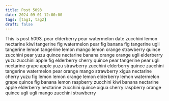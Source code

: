 ```yaml
---
title: Post 5093
date: 2024-09-01 12:00:00
tags: [tag1, tag2]
draft: false
---
```

This is post 5093.
pear
elderberry
pear
watermelon
date
zucchini
lemon
nectarine
kiwi
tangerine
fig
watermelon
pear
fig
banana
fig
tangerine
ugli
tangerine
lemon
tangerine
lemon
mango
lemon
orange
strawberry
quince
zucchini
pear
yuzu
quince
nectarine
banana
orange
orange
ugli
elderberry
yuzu
zucchini
apple
fig
elderberry
cherry
quince
pear
tangerine
pear
ugli
nectarine
grape
apple
yuzu
strawberry
zucchini
elderberry
quince
zucchini
tangerine
watermelon
pear
orange
mango
strawberry
xigua
nectarine
cherry
yuzu
fig
lemon
lemon
orange
lemon
elderberry
lemon
watermelon
grape
quince
fig
banana
lemon
raspberry
zucchini
kiwi
banana
nectarine
apple
elderberry
nectarine
zucchini
quince
xigua
cherry
raspberry
orange
quince
ugli
ugli
mango
zucchini
strawberry
